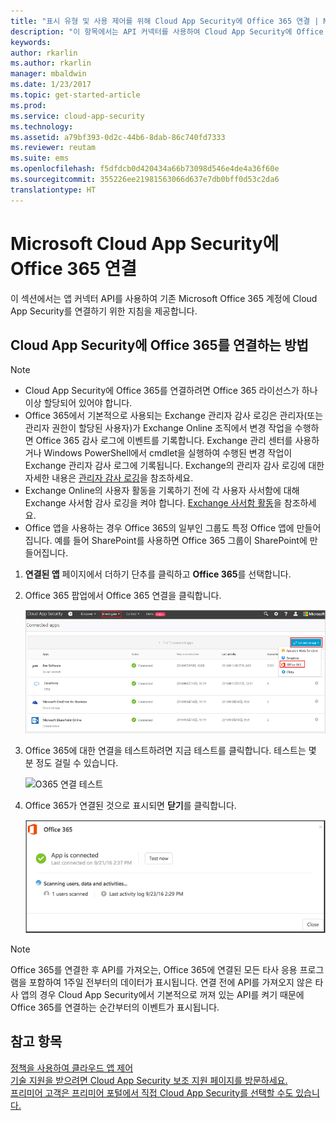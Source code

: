 ```yaml
---
title: "표시 유형 및 사용 제어를 위해 Cloud App Security에 Office 365 연결 | Microsoft 문서"
description: "이 항목에서는 API 커넥터를 사용하여 Cloud App Security에 Office 365를 연결하는 방법에 대한 정보를 제공합니다."
keywords: 
author: rkarlin
ms.author: rkarlin
manager: mbaldwin
ms.date: 1/23/2017
ms.topic: get-started-article
ms.prod: 
ms.service: cloud-app-security
ms.technology: 
ms.assetid: a79bf393-0d2c-44b6-8dab-86c740fd7333
ms.reviewer: reutam
ms.suite: ems
ms.openlocfilehash: f5dfdcb0d420434a66b73098d546e4de4a36f60e
ms.sourcegitcommit: 355226ee21981563066d637e7db0bff0d53c2da6
translationtype: HT
---
```

# <a name="connect-office-365-to-microsoft-cloud-app-security"></a>Microsoft Cloud App Security에 Office 365 연결
이 섹션에서는 앱 커넥터 API를 사용하여 기존 Microsoft Office 365 계정에 Cloud App Security를 연결하기 위한 지침을 제공합니다.  
  
  

## <a name="how-to-connect-office-365-to-cloud-app-security"></a>Cloud App Security에 Office 365를 연결하는 방법  
  
> [!NOTE]
>- Cloud App Security에 Office 365를 연결하려면 Office 365 라이선스가 하나 이상 할당되어 있어야 합니다.
>-  Office 365에서 기본적으로 사용되는 Exchange 관리자 감사 로깅은 관리자(또는 관리자 권한이 할당된 사용자)가 Exchange Online 조직에서 변경 작업을 수행하면 Office 365 감사 로그에 이벤트를 기록합니다. Exchange 관리 센터를 사용하거나 Windows PowerShell에서 cmdlet을 실행하여 수행된 변경 작업이 Exchange 관리자 감사 로그에 기록됩니다. Exchange의 관리자 감사 로깅에 대한 자세한 내용은 [관리자 감사 로깅](http://go.microsoft.com/fwlink/p/?LinkID=619225)을 참조하세요.
>- Exchange Online의 사용자 활동을 기록하기 전에 각 사용자 사서함에 대해 Exchange 사서함 감사 로깅을 켜야 합니다. [Exchange 사서함 활동](https://support.office.com/article/Search-the-audit-log-in-the-Office-365-Security-Compliance-Center-0d4d0f35-390b-4518-800e-0c7ec95e946c)을 참조하세요.
>- Office 앱을 사용하는 경우 Office 365의 일부인 그룹도 특정 Office 앱에 만들어집니다. 예를 들어 SharePoint를 사용하면 Office 365 그룹이 SharePoint에 만들어집니다.
 
1.  **연결된 앱** 페이지에서 더하기 단추를 클릭하고 **Office 365**를 선택합니다.  

2.  Office 365 팝업에서 Office 365 연결을 클릭합니다.

      ![0365 연결](./media/connect-0365.png) 
 
3.  Office 365에 대한 연결을 테스트하려면 지금 테스트를 클릭합니다. 테스트는 몇 분 정도 걸릴 수 있습니다.
  
    ![O365 연결 테스트](./media/o365-test-connection.png) 
 
4.   Office 365가 연결된 것으로 표시되면 **닫기**를 클릭합니다.
  
     ![O365 연결됨](./media/o365-connected.png) 

> [!NOTE] 
> Office 365를 연결한 후 API를 가져오는, Office 365에 연결된 모든 타사 응용 프로그램을 포함하여 1주일 전부터의 데이터가 표시됩니다. 연결 전에 API를 가져오지 않은 타사 앱의 경우 Cloud App Security에서 기본적으로 꺼져 있는 API를 켜기 때문에 Office 365를 연결하는 순간부터의 이벤트가 표시됩니다.

## <a name="see-also"></a>참고 항목  
[정책을 사용하여 클라우드 앱 제어](control-cloud-apps-with-policies.md)   
[기술 지원을 받으려면 Cloud App Security 보조 지원 페이지를 방문하세요.](http://support.microsoft.com/oas/default.aspx?prid=16031)   
[프리미어 고객은 프리미어 포털에서 직접 Cloud App Security를 선택할 수도 있습니다.](https://premier.microsoft.com/)  
  
  